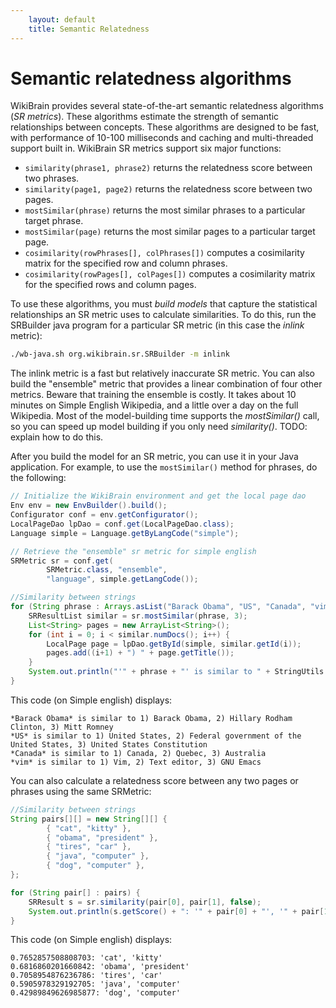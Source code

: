 ```yaml
---
    layout: default
    title: Semantic Relatedness
---
```

        
# Semantic relatedness algorithms
WikiBrain provides several state-of-the-art semantic relatedness algorithms (*SR metrics*). These algorithms estimate the strength of semantic relationships between concepts. 
These algorithms are designed to be fast, with performance of 10-100 milliseconds and caching and multi-threaded support built in.
WikiBrain SR metrics support six major functions:

* `similarity(phrase1, phrase2)` returns the relatedness score between two phrases.
* `similarity(page1, page2)` returns the relatedness score between two pages.
* `mostSimilar(phrase)` returns the most similar phrases to a particular target phrase.
* `mostSimilar(page)` returns the most similar pages to a particular target page.
* `cosimilarity(rowPhrases[], colPhrases[])` computes a cosimilarity matrix for the specified row and column phrases.
* `cosimilarity(rowPages[], colPages[])` computes a cosimilarity matrix for the specified rows and column pages.

To use these algorithms, you must *build models* that capture the statistical relationships an SR metric uses to calculate similarities. To do this, run the SRBuilder java program for a particular SR metric (in this case the *inlink* metric):

```bash
./wb-java.sh org.wikibrain.sr.SRBuilder -m inlink
```

The inlink metric is a fast but relatively inaccurate SR metric. You can also build the "ensemble" metric that provides a linear combination of four other metrics. Beware that training the ensemble is costly. It takes about 10 minutes on Simple English Wikipedia, and a little over a day on the full Wikipedia. Most of the model-building time supports the *mostSimilar()* call, so you can speed up model building if you only need *similarity()*. TODO: explain how to do this.

After you build the model for an SR metric, you can use it in your Java application. For example, to use the `mostSimilar()` method for phrases, do the following:

```java    
// Initialize the WikiBrain environment and get the local page dao
Env env = new EnvBuilder().build();
Configurator conf = env.getConfigurator();
LocalPageDao lpDao = conf.get(LocalPageDao.class);
Language simple = Language.getByLangCode("simple");

// Retrieve the "ensemble" sr metric for simple english 
SRMetric sr = conf.get(
        SRMetric.class, "ensemble",
        "language", simple.getLangCode());

//Similarity between strings 
for (String phrase : Arrays.asList("Barack Obama", "US", "Canada", "vim")) {
    SRResultList similar = sr.mostSimilar(phrase, 3);
    List<String> pages = new ArrayList<String>();
    for (int i = 0; i < similar.numDocs(); i++) {
        LocalPage page = lpDao.getById(simple, similar.getId(i));
        pages.add((i+1) + ") " + page.getTitle());
    }       
    System.out.println("'" + phrase + "' is similar to " + StringUtils.join(pages, ", ")); 
}  
```

This code (on Simple english) displays:

```
*Barack Obama* is similar to 1) Barack Obama, 2) Hillary Rodham Clinton, 3) Mitt Romney
*US* is similar to 1) United States, 2) Federal government of the United States, 3) United States Constitution
*Canada* is similar to 1) Canada, 2) Quebec, 3) Australia
*vim* is similar to 1) Vim, 2) Text editor, 3) GNU Emacs
```

You can also calculate a relatedness score between any two pages or phrases using the same SRMetric:

```java
//Similarity between strings 
String pairs[][] = new String[][] {
        { "cat", "kitty" },
        { "obama", "president" },
        { "tires", "car" },
        { "java", "computer" },
        { "dog", "computer" },
};      

for (String pair[] : pairs) {
    SRResult s = sr.similarity(pair[0], pair[1], false); 
    System.out.println(s.getScore() + ": '" + pair[0] + "', '" + pair[1] + "'"); 
}    
```

This code (on Simple english) displays:

```
0.7652857508808703: 'cat', 'kitty'
0.6816860201660842: 'obama', 'president'
0.7058954876236786: 'tires', 'car'
0.5905978329192705: 'java', 'computer'
0.42989849626985877: 'dog', 'computer'
```